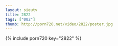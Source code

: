 ```yaml
--- 
layout: sieutv
title: 2822
tags: ["002"]
thumb: http://porn720.net/video/2822/poster.jpg
---
```

{% include porn720 key="2822" %} 
